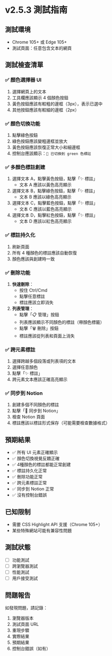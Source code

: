 # v2.5.3 測試指南

## 測試環境
- Chrome 105+ 或 Edge 105+
- 測試頁面：任意包含文本的網頁

## 測試檢查清單

### ✅ 顏色選擇器 UI
1. 選擇網頁上的文本
2. 工具欄應該顯示 4 個顏色按鈕
3. 黃色按鈕應該有較粗的邊框（3px），表示已選中
4. 其他按鈕應該有較細的邊框（2px）

### ✅ 顏色切換功能
1. 點擊綠色按鈕
2. 綠色按鈕應該變粗邊框並放大
3. 黃色按鈕應該恢復正常大小和細邊框
4. 控制台應該顯示：`🎨 已切換到 green 色標註`

### ✅ 多顏色標註創建
1. 選擇文本 A，點擊黃色按鈕，點擊「✨ 標註」
   - 文本 A 應該以黃色高亮顯示
2. 選擇文本 B，點擊綠色按鈕，點擊「✨ 標註」
   - 文本 B 應該以綠色高亮顯示
3. 選擇文本 C，點擊藍色按鈕，點擊「✨ 標註」
   - 文本 C 應該以藍色高亮顯示
4. 選擇文本 D，點擊紅色按鈕，點擊「✨ 標註」
   - 文本 D 應該以紅色高亮顯示

### ✅ 標註持久化
1. 刷新頁面
2. 所有 4 種顏色的標註應該自動恢復
3. 顏色應該與創建時一致

### ✅ 刪除功能
1. **快速刪除**：
   - 按住 Ctrl/Cmd
   - 點擊任意標註
   - 標註應該立即消失
2. **列表管理**：
   - 點擊「📋 管理」按鈕
   - 列表應該顯示不同顏色的標註（帶顏色標籤）
   - 點擊「🗑️ 刪除」按鈕
   - 標註應該從列表和頁面上消失

### ✅ 跨元素標註
1. 選擇跨越多個段落或列表項的文本
2. 選擇任意顏色
3. 點擊「✨ 標註」
4. 跨元素文本應該正確高亮顯示

### ✅ 同步到 Notion
1. 創建多個不同顏色的標註
2. 點擊「💾 同步到 Notion」
3. 檢查 Notion 頁面
4. 標註應該以標註形式保存（可能需要檢查數據格式）

## 預期結果
- ✅ 所有 UI 元素正確顯示
- ✅ 顏色切換視覺反饋正確
- ✅ 4種顏色的標註都能正常創建
- ✅ 標註持久化正常
- ✅ 刪除功能正常
- ✅ 跨元素標註正常
- ✅ 同步到 Notion 正常
- ✅ 沒有控制台錯誤

## 已知限制
- 需要 CSS Highlight API 支援（Chrome 105+）
- 某些特殊網站可能有兼容性問題

## 測試狀態
- [ ] 功能測試
- [ ] 跨瀏覽器測試
- [ ] 性能測試
- [ ] 用戶接受測試

## 問題報告
如發現問題，請記錄：
1. 瀏覽器版本
2. 測試頁面 URL
3. 重現步驟
4. 實際結果
5. 預期結果
6. 控制台錯誤（如有）
